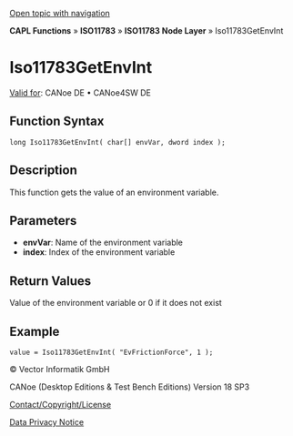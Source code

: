 [Open topic with navigation](../../../../../../CANoeDEFamily.htm#Topics/CAPLFunctions/ISO11783/ISONodeLayer/Functions/CAPLfunctionIso11783GetEnvInt.md)

**CAPL Functions** » **ISO11783** » **ISO11783 Node Layer** » Iso11783GetEnvInt

# Iso11783GetEnvInt

[Valid for](../../../../Shared/FeatureAvailability.md): CANoe DE • CANoe4SW DE

## Function Syntax

```plaintext
long Iso11783GetEnvInt( char[] envVar, dword index );
```

## Description

This function gets the value of an environment variable.

## Parameters

- **envVar**: Name of the environment variable
- **index**: Index of the environment variable

## Return Values

Value of the environment variable or 0 if it does not exist

## Example

```plaintext
value = Iso11783GetEnvInt( "EvFrictionForce", 1 );
```

© Vector Informatik GmbH

CANoe (Desktop Editions & Test Bench Editions) Version 18 SP3

[Contact/Copyright/License](../../../../Shared/ContactCopyrightLicense.md)

[Data Privacy Notice](https://www.vector.com/int/en/company/get-info/privacy-policy/)